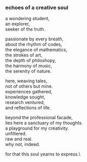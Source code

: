 ### echoes of a creative soul

a wondering student,\
an explorer,\
seeker of the truth.

passionate by every breath,\
about the rhythm of codes,\
the elegance of mathematics,\
the strokes of art,\
the depth of philoshopy,\
the harmony of music,\
the serenity of nature.

here, weaving tales,\
not of others but mine.\
experiences gathered,\
knowledge sought,\
research ventured,\
and reflections of life.

beyond the professional facade,\
lies here a sanctuary of my thoughts.\
a playground for my creativity.\
unfiltered.\
raw and real.\
why not, indeed.

for that this soul yearns to express.\
